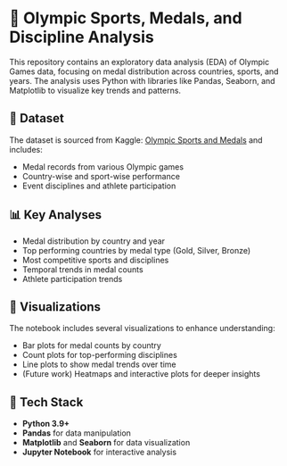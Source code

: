 # 🏅 Olympic Sports, Medals, and Discipline Analysis

This repository contains an exploratory data analysis (EDA) of Olympic Games data, focusing on medal distribution across countries, sports, and years. The analysis uses Python with libraries like Pandas, Seaborn, and Matplotlib to visualize key trends and patterns.

## 📁 Dataset

The dataset is sourced from Kaggle: [Olympic Sports and Medals](https://www.kaggle.com/datasets/satishgunjal/olympic-sports-and-medals) and includes:
- Medal records from various Olympic games
- Country-wise and sport-wise performance
- Event disciplines and athlete participation

## 📊 Key Analyses

- Medal distribution by country and year
- Top performing countries by medal type (Gold, Silver, Bronze)
- Most competitive sports and disciplines
- Temporal trends in medal counts
- Athlete participation trends

## 📌 Visualizations

The notebook includes several visualizations to enhance understanding:
- Bar plots for medal counts by country
- Count plots for top-performing disciplines
- Line plots to show medal trends over time
- (Future work) Heatmaps and interactive plots for deeper insights

## 🧰 Tech Stack

- **Python 3.9+**
- **Pandas** for data manipulation
- **Matplotlib** and **Seaborn** for data visualization
- **Jupyter Notebook** for interactive analysis
